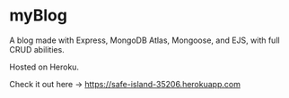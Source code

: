 # myBlog
A blog made with Express, MongoDB Atlas, Mongoose, and EJS, with full CRUD abilities.

Hosted on Heroku.

Check it out here -> https://safe-island-35206.herokuapp.com
